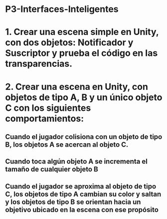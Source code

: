 # P3-Interfaces-Inteligentes

# 1. Crear una escena simple en Unity, con dos objetos: Notificador y Suscriptor y prueba el código en las transparencias.



# 2. Crear una escena en Unity, con objetos de tipo A, B y un único objeto C con los siguientes comportamientos:


## Cuando el jugador colisiona con un objeto de tipo B, los objetos A se acercan al objeto C. 

[](https://github.com/alu0101350158/P3-Interfaces-Inteligentes/blob/main/media/1_Trim.gif)

## Cuando toca algún objeto A se incrementa el tamaño de cualquier objeto B

[](https://github.com/alu0101350158/P3-Interfaces-Inteligentes/blob/main/media/2.gif)

## Cuando el jugador se aproxima al objeto de tipo C, los objetos de tipo A cambian su color y saltan y los objetos de tipo B se orientan hacia un objetivo ubicado en la escena con ese propósito

[](https://github.com/alu0101350158/P3-Interfaces-Inteligentes/blob/main/media/3.gif)
